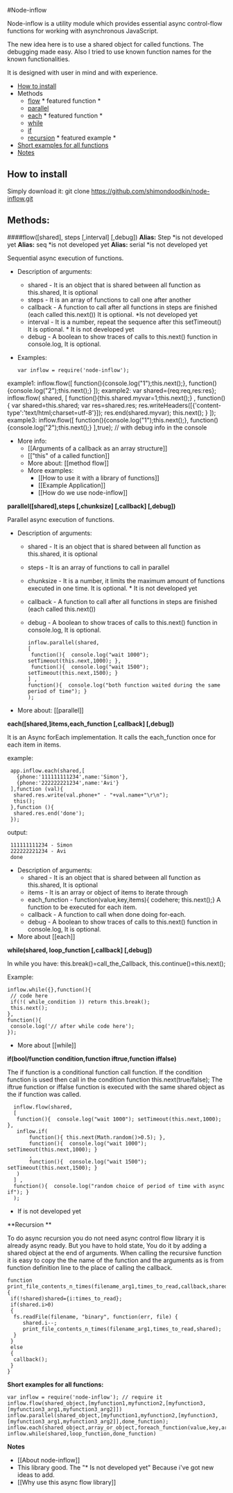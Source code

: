 #Node-inflow

Node-inflow is a utility module which provides essential async control-flow functions for working with asynchronous JavaScript.


The new idea here is to use a shared object for called functions. The debugging made easy. Also I tried to use known function names for the known functionalities.

It is designed with user in mind and with experience.

* [How to install](#install)
* Methods
  * [flow](#flow) * featured function *
  * [parallel](#parallel)
  * [each](#each) * featured function *
  * [while](#while)
  * [if](#if)
  * [recursion](#recursion) * featured example *
* [Short examples for all functions](#short)
* [Notes](#notes)

<a name="install" />

## How to install
Simply download it:
    git clone https://github.com/shimondoodkin/node-inflow.git

## Methods:

<a name="flow" />

####flow([shared], steps [,interval] [,debug])
__Alias:__  Step *is not developed yet
__Alias:__  seq *is not developed yet
__Alias:__  serial *is not developed yet

Sequential async execution of functions.

 * Description of arguments:
   * shared    - It is an object that is shared between all function as this.shared, It is optional
   * steps      - It is an array of functions to call one after another
   * callback  - A function to call after all functions in steps are finished (each called this.next())  It is optional. *Is not developed yet
   * interval    - It is a number, repeat the sequence after this setTimeout()  It is optional. * It is not developed yet
   * debug     - A boolean to show traces of calls to this.next() function in console.log, It is optional.

 * Examples:

       var inflow = require('node-inflow');
example1:
       inflow.flow([
         function(){console.log("1");this.next();},
         function(){console.log("2");this.next();}
       ]);
example2:
       var shared={req:req,res:res};
       inflow.flow(
        shared,
        [
         function(){this.shared.myvar=1;this.next();}
         ,
         function()
         {
          var shared=this.shared;
          var res=shared.res;
          res.writeHeaders([{'content-type':'text/html;charset=utf-8'}]);
          res.end(shared.myvar);
          this.next();
         }
       ]);
example3:
       inflow.flow([
         function(){console.log("1");this.next();},
         function(){console.log("2");this.next();}
       ],true); // with debug info in the console
 
 * More info:
   * [[Arguments of a callback as an array structure]]
   * [["this" of a called function]]
   * More about: [[method flow]]
   * More examples:
     * [[How to use it with a library of functions]]
     * [[Example Application]]
     * [[How do we use node-inflow]]

<a name="parallel" />

**parallel([shared],steps [,chunksize] [,callback] [,debug])**

Parallel async execution of functions.

 * Description of arguments:
   * shared      - It is an object that is shared between all function as this.shared, it is optional
   * steps        - It is an array of functions to call in parallel
   * chunksize -  It is a number, it limits the maximum amount of functions executed in one time.  It is optional. * It is not developed yet
   * callback    - A function to call after all functions in steps are finished (each called this.next())
   * debug       - A boolean to show traces of calls to this.next() function in console.log, It is optional.

         inflow.parallel(shared,
         [
          function(){  console.log("wait 1000"); setTimeout(this.next,1000); },
          function(){  console.log("wait 1500"); setTimeout(this.next,1500); }
         ] ,
         function(){  console.log("both function waited during the same period of time"); }
         );

* More about: [[parallel]]

<a name="each" />

**each([shared,]items,each_function [,callback] [,debug])**

It is an Async forEach implementation. It calls the each_function once for each item in items.



example:

     app.inflow.each(shared,[
       {phone:'111111111234',name:'Simon'},
       {phone:'222222221234',name:'Avi'}
     ],function (val){
      shared.res.write(val.phone+" - "+val.name+"\r\n");
      this();
     },function (){
      shared.res.end('done');
     });

output: 

     111111111234 - Simon
     222222221234 - Avi
     done

 * Description of arguments:
   * shared            - It is an object that is shared between all function as this.shared, It is optional
   * items              - It is an array or object of items to iterate through
   * each_function  - function(value,key,items){ codehere; this.next();} A function to be executed for each item.
   * callback          - A function to call when done doing for-each.
   * debug             - A boolean to show traces of calls to this.next() function in console.log, It is optional.
* More about [[each]]

<a name="while" />

**while(shared, loop_function [,callback] [,debug])**

In while you have:
    this.break()=call_the_Callback,
    this.continue()=this.next();

Example:
  
    inflow.while({},function(){
     // code here
     if(!( while_condition )) return this.break();
     this.next();
    },
    function(){
     console.log('// after while code here');
    });
  * More about [[while]]


<a name="if" />

**if(bool/function condition,function iftrue,function iffalse)**

The if function is a conditional function call function.
If the condition function is used then call in the condition function this.next(true/false);
The iftrue function or iffalse function is executed with the same shared object as the if function was called.

      inflow.flow(shared,
      [
       function(){  console.log("wait 1000"); setTimeout(this.next,1000); },
       inflow.if(
           function(){ this.next(Math.random()>0.5); },
           function(){  console.log("wait 1000"); setTimeout(this.next,1000); }
           ,
           function(){  console.log("wait 1500"); setTimeout(this.next,1500); }
       )
      ] ,
      function(){  console.log("random choice of period of time with async if"); }
      );

* If is not developed yet


<a name="recursion" />

**Recursion **

To do async recursion you do not need async control flow library it is already async ready.
But you have to hold state, You do it by adding a shared object at the end of arguments.
When calling the recursive function it is easy to copy the the name of the function and the arguments as is from function definition line to the place of calling the callback.

    function print_file_contents_n_times(filename_arg1,times_to_read,callback,shared)
    {
     if(!shared)shared={i:times_to_read};
     if(shared.i>0)
     {
      fs.readFile(filename, "binary", function(err, file) {  
         shared.i--;
         print_file_contents_n_times(filename_arg1,times_to_read,shared);
      }
     }
     else
     {
      callback();
     }
    }

<a name="short" />

**Short examples for all functions:**

    var inflow = require('node-inflow'); // require it
    inflow.flow(shared_object,[myfunction1,myfunction2,[myfunction3,[myfunction3_arg1,myfunction3_arg2]])
    inflow.parallel(shared_object,[myfunction1,myfunction2,[myfunction3,[myfunction3_arg1,myfunction3_arg2]],done_function);
    inflow.each(shared_object,array_or_object,foreach_function(value,key,array),done_function);
    inflow.while(shared,loop_function,done_function)


<a name="notes" />

**Notes**

* [[About node-inflow]]
* This library good. The "* Is not developed yet" Because i've got new ideas to add.
* [[Why use this async flow library]]

